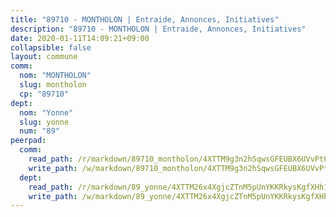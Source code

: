 ```yaml
---
title: "89710 - MONTHOLON | Entraide, Annonces, Initiatives"
description: "89710 - MONTHOLON | Entraide, Annonces, Initiatives"
date: 2020-01-11T14:09:21+09:00
collapsible: false
layout: commune
comm:
  nom: "MONTHOLON"
  slug: montholon
  cp: "89710"
dept:
  nom: "Yonne"
  slug: yonne
  num: "89"
peerpad:
  comm:
    read_path: /r/markdown/89710_montholon/4XTTM9g3n2hSqwsGFEUBX6UVvPt69NxsG2B8Hj7UnaKWiAJFM
    write_path: /w/markdown/89710_montholon/4XTTM9g3n2hSqwsGFEUBX6UVvPt69NxsG2B8Hj7UnaKWiAJFM-K3TgTz4e6nWYZiNQ1Tr9rWT2FVUwbk5hDY1T21NEfMijXbhgAzvpXKfbRKjQVUTTxwr9qMrhQohtykM6RF5mPKvCN6UDt2B8twdaFefPNYUBCiUb7ZG1me5Ari53LZw8YzDX97Vm
  dept:
    read_path: /r/markdown/89_yonne/4XTTM26x4XgjcZTnM5pUnYKKRkysKgfXHh1wiigoPHqn9LDKB
    write_path: /w/markdown/89_yonne/4XTTM26x4XgjcZTnM5pUnYKKRkysKgfXHh1wiigoPHqn9LDKB-K3TgU4xaMVqzoRnPJNyddApuMoWvJyHL35bzooauYvdhG3MLg3ikjpoueq9BDtqVP4hJBQxpPxix2gohzXyST9tZPnEkyXpDMdHiAFpx7EU6e8WgvFk7NPsBQepM8o13bG9dyqq7
---
```


